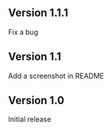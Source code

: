 ## Version 1.1.1

Fix a bug

## Version 1.1

Add a screenshot in README

## Version 1.0

Initial release
